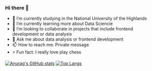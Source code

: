 ### Hi there 👋

- 🔭 I’m currently studying in the National University of the Highlands
- 🌱 I’m currently learning more about Data Sciencie
- 👯 I’m looking to collaborate in projects that include frontend development or data analysis
- 💬 Ask me about data analysis or frontend development
- 📫 How to reach me: Private message
- ⚡ Fun fact: I really love play chess


[![Anurag's GitHub stats](https://github-readme-stats.vercel.app/api?username=newneo4)](https://github.com/anuraghazra/github-readme-stats)
[![Top Langs](https://github-readme-stats.vercel.app/api/top-langs/?username=newneo4&layout=donut)](https://github.com/anuraghazra/github-readme-stats)
